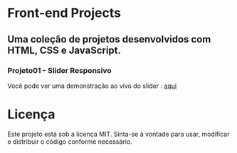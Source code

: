 # Front-end Projects
Uma coleção de projetos desenvolvidos com HTML, CSS e JavaScript. 
---------------------------------------------------------------------------------------------------------------------------------------------------------------- 
### Projeto01 - Slider Responsivo
Você pode ver uma demonstração ao vivo do slider  : <a href="https://gabivsv.github.io/frontend-projects/Projeto01%20-%20Slider/index"> aqui </a> 
# Licença 
Este projeto está sob a licença MIT. Sinta-se à vontade para usar, modificar e distribuir o código conforme necessário.
